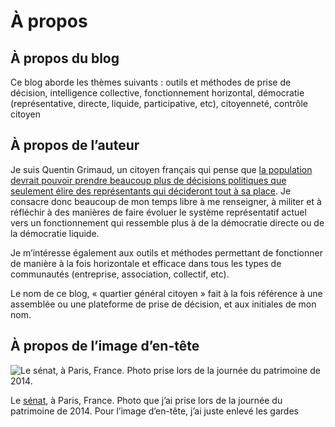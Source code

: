 # À propos	

## À propos du blog

Ce blog aborde les thèmes suivants :
outils et méthodes de prise de décision, intelligence collective, fonctionnement horizontal, démocratie (représentative, directe, liquide, participative, etc), citoyenneté, contrôle citoyen

## À propos de l’auteur

Je suis Quentin Grimaud, un citoyen français qui pense que [la population devrait pouvoir prendre beaucoup plus de décisions politiques que seulement élire des représentants qui décideront tout à sa place](http://gentilsvirus.org/). Je consacre donc beaucoup de mon temps libre à me renseigner, à militer et à réfléchir à des manières de faire évoluer le système représentatif actuel vers un fonctionnement qui ressemble plus à de la démocratie directe ou de la démocratie liquide.

Je m’intéresse également aux outils et méthodes permettant de fonctionner de manière à la fois horizontale et efficace dans tous les types de communautés (entreprise, association, collectif, etc).

Le nom de ce blog, « quartier général citoyen » fait à la fois référence à une assemblée ou une plateforme de prise de décision, et aux initiales de mon nom.

## À propos de l’image d’en-tête
![Le sénat, à Paris, France. Photo prise lors de la journée du patrimoine de 2014.](http://qgcitoyen.fr/wp-content/uploads/2014/12/DSC04471_small.jpg)

Le [sénat](http://www.senat.fr/visite/visiter.html), à Paris, France. Photo que j’ai prise lors de la journée du patrimoine de 2014. Pour l’image d’en-tête, j’ai juste enlevé les gardes
